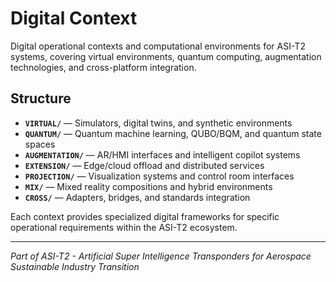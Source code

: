 # Digital Context

Digital operational contexts and computational environments for ASI-T2 systems, covering virtual environments, quantum computing, augmentation technologies, and cross-platform integration.

## Structure

- **`VIRTUAL/`** — Simulators, digital twins, and synthetic environments
- **`QUANTUM/`** — Quantum machine learning, QUBO/BQM, and quantum state spaces
- **`AUGMENTATION/`** — AR/HMI interfaces and intelligent copilot systems
- **`EXTENSION/`** — Edge/cloud offload and distributed services
- **`PROJECTION/`** — Visualization systems and control room interfaces
- **`MIX/`** — Mixed reality compositions and hybrid environments
- **`CROSS/`** — Adapters, bridges, and standards integration

Each context provides specialized digital frameworks for specific operational requirements within the ASI-T2 ecosystem.

---

*Part of ASI-T2 - Artificial Super Intelligence Transponders for Aerospace Sustainable Industry Transition*